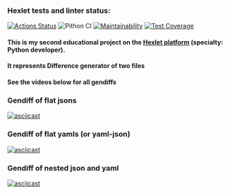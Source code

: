 ### Hexlet tests and linter status:
[![Actions Status](https://github.com/Homedog1983/python-project-50/workflows/hexlet-check/badge.svg)](https://github.com/Homedog1983/python-project-50/actions)
![Pithon CI](https://github.com/Homedog1983/python-project-50/actions/workflows/pyci.yml/badge.svg)
[![Maintainability](https://api.codeclimate.com/v1/badges/30add7f44a9a949100fe/maintainability)](https://codeclimate.com/github/Homedog1983/python-project-50/maintainability)
[![Test Coverage](https://api.codeclimate.com/v1/badges/30add7f44a9a949100fe/test_coverage)](https://codeclimate.com/github/Homedog1983/python-project-50/test_coverage)

#### This is my second educational project on the [Hexlet platform](https://hexlet.io) (specialty: Python developer).  
#### It represents Difference generator of two files
#### See the videos below for all gendiffs
### Gendiff of flat jsons
[![asciicast](https://asciinema.org/a/584018.svg)](https://asciinema.org/a/584018)
### Gendiff of flat yamls (or yaml-json)
[![asciicast](https://asciinema.org/a/585270.svg)](https://asciinema.org/a/585270)
### Gendiff of nested json and yaml
[![asciicast](https://asciinema.org/a/586678.svg)](https://asciinema.org/a/586678)
